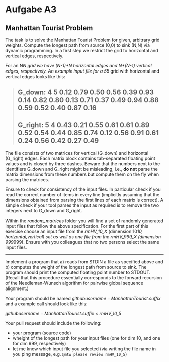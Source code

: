 # Aufgabe A3
## Manhattan Tourist Problem

The task is to solve the Manhattan Tourist Problem for given, arbitrary grid weights. Compute the longest path from source (0,0) to sink (N,N) via dynamic programming. In a first step we restrict the grid to horizontal and vertical edges, respectively.

For an N*N grid we have (N-1)\*N horizontal edges and N\*(N-1) vertical edges, respectively. An example input file for a 5*5 grid with horizontal and vertical edges looks like this:

>G_down: 4 5
>  0.12   0.79   0.50   0.56   0.39
>  0.93   0.14   0.82   0.80   0.13
>  0.71   0.37   0.49   0.94   0.88
>  0.59   0.52   0.40   0.87   0.16
>---
>G_right: 5 4
>  0.43   0.21   0.55   0.61
>  0.61   0.89   0.52   0.54
>  0.44   0.85   0.74   0.12
>  0.56   0.91   0.61   0.24
>  0.56   0.42   0.27   0.49
>---

The file consists of two matrices for vertical (G_down) and horizontal (G_right) edges. Each matrix block contains tab-separated floating point values and is closed by three dashes. Beware that the numbers next to the identifiers G_down and G_right might be misleading, i.e., **do not** parse the matrix dimensions from these numbers but compute them on the fly when parsing the matrices.

Ensure to check for consistency of the input files. In particular check if you read the correct number of items in every line (implicitly assuming that the dimensions obtained from parsing the first lines of each matrix is correct). A simple check if your tool parses the input as required is to remove the two integers next to G_down and G_right.

Within the *random_matrices* folder you will find a set of randomly generated input files that follow the above specification. For the first part of this exercise choose an input file from the *rmHV_10_X* (dimension 10*10, horizontal,vertical) set as well as one file from the *rmHV_999_X* (dimension 999*999). Ensure with you colleagues that no two persons select the same input files.

---

Implement a program that a) reads from STDIN a file as specified above and b) computes the weight of the longest path from source to sink. The program should print the computed floating point number to STDOUT. (Recall that this procedure essentially corresponds to the forward recursion of the Needleman-Wunsch algorithm for pairwise global sequence alignment.)

Your program should be named *$githubusername-ManhattanTourist.$suffix* and a example call should look like this:

*$githubusername-ManhattanTourist.$suffix < rmHV_10_5*

Your pull request should include the following:

* your program (source code)
* wheight of the longest path for your input files (one for dim 10, and one for dim 999, respectively)
* let me know which input file you selected (via writing the file name in you ping message, e.g. `@mtw please review rmHV_10_5`)
